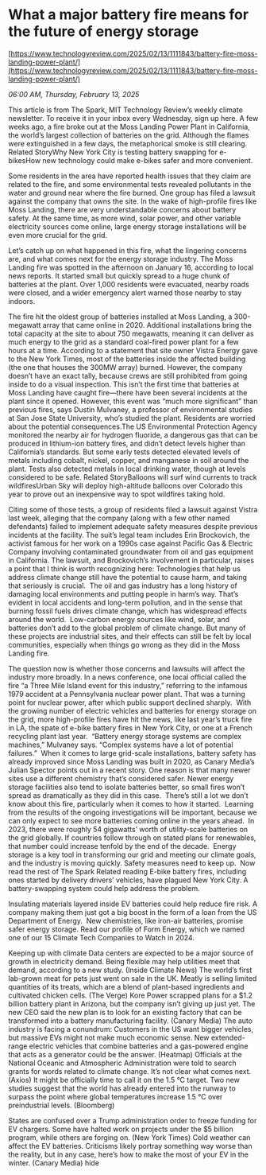 # What a major battery fire means for the future of energy storage

[https://www.technologyreview.com/2025/02/13/1111843/battery-fire-moss-landing-power-plant/](https://www.technologyreview.com/2025/02/13/1111843/battery-fire-moss-landing-power-plant/)

*06:00 AM, Thursday, February 13, 2025*

This article is from The Spark, MIT Technology Review’s weekly climate newsletter. To receive it in your inbox every Wednesday, sign up here. A few weeks ago, a fire broke out at the Moss Landing Power Plant in California, the world’s largest collection of batteries on the grid. Although the flames were extinguished in a few days, the metaphorical smoke is still clearing. Related StoryWhy New York City is testing battery swapping for e-bikesHow new technology could make e-bikes safer and more convenient.

Some residents in the area have reported health issues that they claim are related to the fire, and some environmental tests revealed pollutants in the water and ground near where the fire burned. One group has filed a lawsuit against the company that owns the site. In the wake of high-profile fires like Moss Landing, there are very understandable concerns about battery safety. At the same time, as more wind, solar power, and other variable electricity sources come online, large energy storage installations will be even more crucial for the grid.

Let’s catch up on what happened in this fire, what the lingering concerns are, and what comes next for the energy storage industry. The Moss Landing fire was spotted in the afternoon on January 16, according to local news reports. It started small but quickly spread to a huge chunk of batteries at the plant. Over 1,000 residents were evacuated, nearby roads were closed, and a wider emergency alert warned those nearby to stay indoors.

The fire hit the oldest group of batteries installed at Moss Landing, a 300-megawatt array that came online in 2020. Additional installations bring the total capacity at the site to about 750 megawatts, meaning it can deliver as much energy to the grid as a standard coal-fired power plant for a few hours at a time. According to a statement that site owner Vistra Energy gave to the New York Times, most of the batteries inside the affected building (the one that houses the 300MW array) burned. However, the company doesn’t have an exact tally, because crews are still prohibited from going inside to do a visual inspection. This isn’t the first time that batteries at Moss Landing have caught fire—there have been several incidents at the plant since it opened. However, this event was “much more significant” than previous fires, says Dustin Mulvaney, a professor of environmental studies at San Jose State University, who’s studied the plant. Residents are worried about the potential consequences.The US Environmental Protection Agency monitored the nearby air for hydrogen fluoride, a dangerous gas that can be produced in lithium-ion battery fires, and didn’t detect levels higher than California’s standards. But some early tests detected elevated levels of metals including cobalt, nickel, copper, and manganese in soil around the plant. Tests also detected metals in local drinking water, though at levels considered to be safe. Related StoryBalloons will surf wind currents to track wildfiresUrban Sky will deploy high-altitude balloons over Colorado this year to prove out an inexpensive way to spot wildfires taking hold.

Citing some of those tests, a group of residents filed a lawsuit against Vistra last week, alleging that the company (along with a few other named defendants) failed to implement adequate safety measures despite previous incidents at the facility. The suit’s legal team includes Erin Brockovich, the activist famous for her work on a 1990s case against Pacific Gas & Electric Company involving contaminated groundwater from oil and gas equipment in California. The lawsuit, and Brockovich’s involvement in particular, raises a point that I think is worth recognizing here: Technologies that help us address climate change still have the potential to cause harm, and taking that seriously is crucial.  The oil and gas industry has a long history of damaging local environments and putting people in harm’s way. That’s evident in local accidents and long-term pollution, and in the sense that burning fossil fuels drives climate change, which has widespread effects around the world.  Low-carbon energy sources like wind, solar, and batteries don’t add to the global problem of climate change. But many of these projects are industrial sites, and their effects can still be felt by local communities, especially when things go wrong as they did in the Moss Landing fire.

The question now is whether those concerns and lawsuits will affect the industry more broadly. In a news conference, one local official called the fire “a Three Mile Island event for this industry,” referring to the infamous 1979 accident at a Pennsylvania nuclear power plant. That was a turning point for nuclear power, after which public support declined sharply.  With the growing number of electric vehicles and batteries for energy storage on the grid, more high-profile fires have hit the news, like last year’s truck fire in LA, the spate of e-bike battery fires in New York City, or one at a French recycling plant last year.  “Battery energy storage systems are complex machines,” Mulvaney says. “Complex systems have a lot of potential failures.”  When it comes to large grid-scale installations, battery safety has already improved since Moss Landing was built in 2020, as Canary Media’s Julian Spector points out in a recent story. One reason is that many newer sites use a different chemistry that’s considered safer. Newer energy storage facilities also tend to isolate batteries better, so small fires won’t spread as dramatically as they did in this case.   There’s still a lot we don’t know about this fire, particularly when it comes to how it started.  Learning from the results of the ongoing investigations will be important, because we can only expect to see more batteries coming online in the years ahead.  In 2023, there were roughly 54 gigawatts’ worth of utility-scale batteries on the grid globally. If countries follow through on stated plans for renewables, that number could increase tenfold by the end of the decade.  Energy storage is a key tool in transforming our grid and meeting our climate goals, and the industry is moving quickly. Safety measures need to keep up.   Now read the rest of The Spark Related reading E-bike battery fires, including ones started by delivery drivers’ vehicles, have plagued New York City. A battery-swapping system could help address the problem.

Insulating materials layered inside EV batteries could help reduce fire risk. A company making them just got a big boost in the form of a loan from the US Department of Energy.  New chemistries, like iron-air batteries, promise safer energy storage. Read our profile of Form Energy, which we named one of our 15 Climate Tech Companies to Watch in 2024.

Keeping up with climate Data centers are expected to be a major source of growth in electricity demand. Being flexible may help utilities meet that demand, according to a new study. (Inside Climate News) The world’s first lab-grown meat for pets just went on sale in the UK. Meatly is selling limited quantities of its treats, which are a blend of plant-based ingredients and cultivated chicken cells. (The Verge) Kore Power scrapped plans for a $1.2 billion battery plant in Arizona, but the company isn’t giving up just yet. The new CEO said the new plan is to look for an existing factory that can be transformed into a battery manufacturing facility. (Canary Media) The auto industry is facing a conundrum: Customers in the US want bigger vehicles, but massive EVs might not make much economic sense. New extended-range electric vehicles that combine batteries and a gas-powered engine that acts as a generator could be the answer. (Heatmap) Officials at the National Oceanic and Atmospheric Administration were told to search grants for words related to climate change. It’s not clear what comes next. (Axios) It might be officially time to call it on the 1.5 °C target. Two new studies suggest that the world has already entered into the runway to surpass the point where global temperatures increase 1.5 °C over preindustrial levels. (Bloomberg)

States are confused over a Trump administration order to freeze funding for EV chargers. Some have halted work on projects under the $5 billion program, while others are forging on. (New York Times) Cold weather can affect the EV batteries. Criticisms likely portray something way worse than the reality, but in any case, here’s how to make the most of your EV in the winter. (Canary Media)  hide

